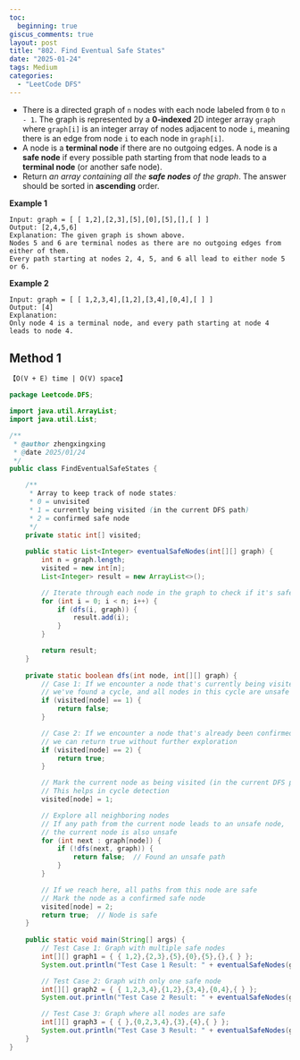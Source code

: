 ```yaml
---
toc:
  beginning: true
giscus_comments: true
layout: post
title: "802. Find Eventual Safe States"
date: "2025-01-24"
tags: Medium
categories:
  - "LeetCode DFS"
---
```



- There is a directed graph of `n` nodes with each node labeled from `0` to `n - 1`. The graph is represented by a **0-indexed** 2D integer array `graph` where `graph[i]` is an integer array of nodes adjacent to node `i`, meaning there is an edge from node `i` to each node in `graph[i]`.
- A node is a **terminal node** if there are no outgoing edges. A node is a **safe node** if every possible path starting from that node leads to a **terminal node** (or another safe node).
- Return *an array containing all the **safe nodes** of the graph*. The answer should be sorted in **ascending** order.

**Example 1**

```
Input: graph = [ [ 1,2],[2,3],[5],[0],[5],[],[ ] ]
Output: [2,4,5,6]
Explanation: The given graph is shown above.
Nodes 5 and 6 are terminal nodes as there are no outgoing edges from either of them.
Every path starting at nodes 2, 4, 5, and 6 all lead to either node 5 or 6.
```

**Example 2**

```
Input: graph = [ [ 1,2,3,4],[1,2],[3,4],[0,4],[ ] ]
Output: [4]
Explanation:
Only node 4 is a terminal node, and every path starting at node 4 leads to node 4.
```

## Method 1

```tex
【O(V + E) time | O(V) space】
```

```java
package Leetcode.DFS;

import java.util.ArrayList;
import java.util.List;

/**
 * @author zhengxingxing
 * @date 2025/01/24
 */
public class FindEventualSafeStates {

    /**
     * Array to keep track of node states:
     * 0 = unvisited
     * 1 = currently being visited (in the current DFS path)
     * 2 = confirmed safe node
     */
    private static int[] visited;
    
    public static List<Integer> eventualSafeNodes(int[][] graph) {
        int n = graph.length;
        visited = new int[n];
        List<Integer> result = new ArrayList<>();

        // Iterate through each node in the graph to check if it's safe
        for (int i = 0; i < n; i++) {
            if (dfs(i, graph)) {
                result.add(i);
            }
        }

        return result;
    }
    
    private static boolean dfs(int node, int[][] graph) {
        // Case 1: If we encounter a node that's currently being visited,
        // we've found a cycle, and all nodes in this cycle are unsafe
        if (visited[node] == 1) {
            return false;
        }

        // Case 2: If we encounter a node that's already been confirmed safe,
        // we can return true without further exploration
        if (visited[node] == 2) {
            return true;
        }

        // Mark the current node as being visited (in the current DFS path)
        // This helps in cycle detection
        visited[node] = 1;

        // Explore all neighboring nodes
        // If any path from the current node leads to an unsafe node,
        // the current node is also unsafe
        for (int next : graph[node]) {
            if (!dfs(next, graph)) {
                return false;  // Found an unsafe path
            }
        }

        // If we reach here, all paths from this node are safe
        // Mark the node as a confirmed safe node
        visited[node] = 2;
        return true;  // Node is safe
    }
    
    public static void main(String[] args) {
        // Test Case 1: Graph with multiple safe nodes
        int[][] graph1 = { { 1,2},{2,3},{5},{0},{5},{},{ } };
        System.out.println("Test Case 1 Result: " + eventualSafeNodes(graph1)); // Expected output: [2,4,5,6]

        // Test Case 2: Graph with only one safe node
        int[][] graph2 = { { 1,2,3,4},{1,2},{3,4},{0,4},{ } };
        System.out.println("Test Case 2 Result: " + eventualSafeNodes(graph2)); // Expected output: [4]

        // Test Case 3: Graph where all nodes are safe
        int[][] graph3 = { { },{0,2,3,4},{3},{4},{ } };
        System.out.println("Test Case 3 Result: " + eventualSafeNodes(graph3)); // Expected output: [0,1,2,3,4]
    }
}

```





